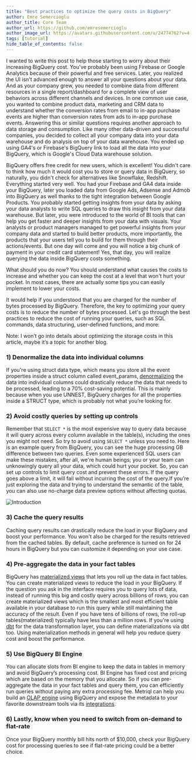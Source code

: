 ```yaml
---
title: "Best practices to optimize the query costs in BigQuery"
author: Emre Semercioglu
author_title: Core Team
author_url: https://github.com/emresemercioglu
author_image_url: https://avatars.githubusercontent.com/u/24774762?v=4
tags: [tutorial]
hide_table_of_contents: false
---
```


I wanted to write this post to help those starting to worry about their increasing BigQuery cost. You've probably been using Firebase or Google Analytics because of their powerful and free services. Later, you realized the UI isn't advanced enough to answer all your questions about your data. And as your company grew, you needed to combine data from different resources in a single report/dashboard for a complete view of user behaviors across different channels and devices. In one common use case, you wanted to combine product data, marketing and CRM data to understand whether the conversion rates from email to in-app purchase events are higher than conversion rates from ads to in-app purchase events. Answering this or similar questions requires another approach to data storage and consumption. Like many other data-driven and successful companies, you decided to collect all your company data into your data warehouse and do analysis on top of your data warehouse. You ended up using GA4's or Firebase's BigQuery link to load all the data into your BigQuery, which is Google's Cloud Data warehouse solution.
<!--truncate-->
BigQuery offers free credit for new users, which is excellent! You didn't care to think how much it would cost you to store or query data in BigQuery, so naturally, you didn't check for alternatives like Snowflake, Redshift. Everything started very well. You had your Firebase and GA4 data inside your BigQuery, later you loaded data from Google Ads, Adsense and Admob into BigQuery as well thanks to the tight integration between Google Products. You probably started getting insights from your data by asking your data analysts to write SQL queries to draw this insight from your data warehouse. But later, you were introduced to the world of BI tools that can help you get faster and deeper insights from your data with visuals. Your analysts or product managers managed to get powerful insights from your company data and started to build better products, more importantly, the products that your users tell you to build for them through their actions/events. But one day will come and you will notice a big chunk of payment in your credit card statement! Yes, that day, you will realize querying the data inside BigQuery costs something. 

What should you do now? You should understand what causes the costs to increase and whether you can keep the cost at a level that won't hurt your pocket. In most cases, there are actually some tips you can easily implement to lower your costs.

It would help if you understood that you are charged for the number of bytes processed by BigQuery. Therefore, the key to optimizing your query costs is to reduce the number of bytes processed. Let's go through the best practices to reduce the cost of running your queries, such as SQL commands, data structuring, user-defined functions, and more:

Note: I won’t go into details about optimizing the storage costs in this article, maybe it’s a topic for another blog.


### 1) Denormalize the data into individual columns
If you're using struct data type, which means you store all the event properties inside a struct column called event_params, [denormalizing](https://towardsdatascience.com/how-to-build-efficient-and-perfomant-data-structures-in-bigquery-7981203b8a62) the data into individual columns could drastically reduce the data that needs to be processed, leading to a 70% cost-saving potential. This is mainly because when you use UNNEST, BigQuery charges for all the properties inside a STRUCT type, which is probably not what you’re looking for.

### 2) Avoid costly queries by setting up controls
Remember that `SELECT *` is the most expensive way to query data because it will query across every column available in the table(s), including the ones you might not need. So try to avoid using `SELECT *` unless you need to.  Here is an example query from BigQuery, you can see the huge processing GB difference between two queries. Even some experienced SQL users can make these mistakes, after all, we're human beings; you or your team can unknowingly query all your data, which could hurt your pocket. So, you can set up controls to limit query cost and prevent these errors. If the query goes above a limit, it will fail without incurring the cost of the query.If you’re just exploring the data and trying to understand the semantic of the table, you can also use no-charge data preview options without affecting quotas.

![Introduction](/img/bigqueryquery.png) 

### 3) Cache the query results
Caching query results can drastically reduce the load in your BigQuery and boost your performance. You won't also be charged for the results retrieved from the cached tables. By default, cache preference is turned on for 24 hours in BigQuery but you can customize it depending on your use case.

### 4) Pre-aggregate the data in your fact tables
BigQuery has [materialized views](https://cloud.google.com/bigquery/docs/materialized-views-intro) that lets you roll up the data in fact tables. You can create materialized views to reduce the load in your BigQuery. If the question you ask in the interface requires you to query lots of data, instead of running this big and costly query across billions of rows, you can create materialized views which is the smallest and most efficient table available in your database to run this query while still maintaining the accuracy of the result. Even if you have tens of billions of rows, the roll-up tables(materialized) typically have less than a million rows. If you're using [dbt](https://docs.getdbt.com/docs/building-a-dbt-project/building-models/materializations) for the data transformation layer, you can define materializations via dbt too. Using materialization methods in general will help you reduce query cost and boost the performance. 

### 5) Use BigQuery BI Engine
You can allocate slots from BI engine to keep the data in tables in memory and avoid BigQuery’s processing cost. BI Engine has fixed cost and pricing which are based on the memory that you allocate. So if you can pre-aggregate the data in your fact tables and query them, you can efficiently run queries without paying any extra processing fee. Metriql can help you build an [OLAP engine](https://metriql.com/blog/2021/09/07/olap-in-modern-data-stack/#1-bigquery-bi-engine) using BigQuery and expose the metadata to your favorite downstream tools via its [integrations](https://metriql.com/integrations/bi-tools/index).

### 6) Lastly, know when you need to switch from on-demand to flat-rate
Once your BigQuery monthly bill hits north of $10,000, check your BigQuery cost for processing queries to see if flat-rate pricing could be a better choice.


